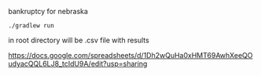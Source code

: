 bankruptcy for nebraska
 
```
./gradlew run
```

in root directory will be .csv file with results

https://docs.google.com/spreadsheets/d/1Dh2wQuHa0xHMT69AwhXeeQOudyacQQL6LJ8_tcIdU9A/edit?usp=sharing
